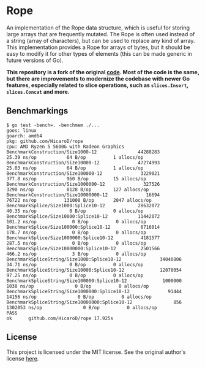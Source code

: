 # Rope

An implementation of the Rope data structure, which is useful for storing large
arrays that are frequently mutated. The Rope is often used instead of a string
(array of characters), but can be used to replace any kind of array. This
implementation provides a Rope for arrays of bytes, but it should be easy to
modify it for other types of elements (this can be made generic in future
versions of Go).

**This repository is a fork of the original
[code](https://github.com/zyedidia/rope). Most of the code is the same, but
there are improvements to modernize the codebase with newer Go features,
especially related to slice operations, such as `slices.Insert`,
`slices.Concat` and more.**

## Benchmarkings

```
$ go test -bench=. -benchmem ./...
goos: linux
goarch: amd64
pkg: github.com/HicaroD/rope
cpu: AMD Ryzen 5 5600G with Radeon Graphics
BenchmarkConstruction/Size1000-12               44288283                25.39 ns/op           64 B/op          1 allocs/op
BenchmarkConstruction/Size10000-12              47274993                25.03 ns/op           64 B/op          1 allocs/op
BenchmarkConstruction/Size100000-12              3229021               377.8 ns/op           960 B/op         15 allocs/op
BenchmarkConstruction/Size1000000-12              327526              3290 ns/op            8128 B/op        127 allocs/op
BenchmarkConstruction/Size10000000-12              16694             76722 ns/op          131008 B/op       2047 allocs/op
BenchmarkSplice/Size1000:Splice10-12            28632072                40.35 ns/op            0 B/op          0 allocs/op
BenchmarkSplice/Size10000:Splice10-12           11442072               101.2 ns/op             0 B/op          0 allocs/op
BenchmarkSplice/Size100000:Splice10-12           6716014               178.7 ns/op             0 B/op          0 allocs/op
BenchmarkSplice/Size1000000:Splice10-12          4181577               287.5 ns/op             0 B/op          0 allocs/op
BenchmarkSplice/Size10000000:Splice10-12         2501566               466.2 ns/op             3 B/op          0 allocs/op
BenchmarkSpliceString/Size1000:Splice10-12              34040806                34.71 ns/op            0 B/op          0 allocs/op
BenchmarkSpliceString/Size10000:Splice10-12             12070054                97.25 ns/op            0 B/op          0 allocs/op
BenchmarkSpliceString/Size100000:Splice10-12             1000000              1038 ns/op               0 B/op          0 allocs/op
BenchmarkSpliceString/Size1000000:Splice10-12              91444             14156 ns/op               0 B/op          0 allocs/op
BenchmarkSpliceString/Size10000000:Splice10-12               856           1302053 ns/op               0 B/op          0 allocs/op
PASS
ok      github.com/HicaroD/rope 17.925s
```

## License

This project is licensed under the MIT license. See the original author's
license [here](./LICENSE).
